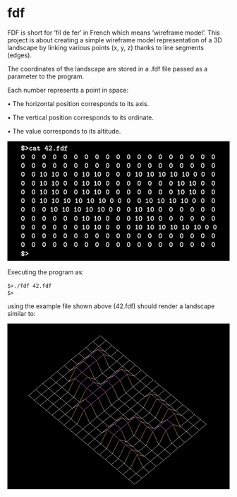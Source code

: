 # fdf
FDF is short for ’fil de fer’ in French which means ’wireframe model’.
This project is about creating a simple wireframe model representation of a 3D landscape by linking various points (x, y, z) thanks to line segments (edges).

The coordinates of the landscape are stored in a .fdf file passed as a parameter to
the program.

Each number represents a point in space:

• The horizontal position corresponds to its axis.

• The vertical position corresponds to its ordinate.

• The value corresponds to its altitude.

![alt text](https://github.com/psimarro-g/fdf/blob/main/images/Screen%20Shot%202023-04-05%20at%205.03.59%20PM.png)

Executing the program as:
```console
$>./fdf 42.fdf
$>
```

using the example file shown above (42.fdf) should render a landscape similar to:

![alt text](https://github.com/psimarro-g/fdf/blob/main/images/Screen%20Shot%202023-04-05%20at%205.15.31%20PM.png)

